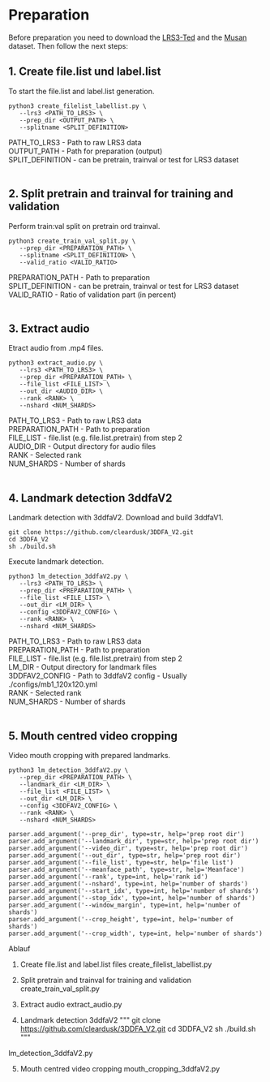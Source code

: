 
# Preparation


Before preparation you need to download the [LRS3-Ted](https://www.robots.ox.ac.uk/~vgg/data/lip_reading/) and the [Musan](http://www.openslr.org/17/) dataset. Then follow the next steps:

## 1. Create file.list und label.list
To start the file.list and label.list generation.
```shell
python3 create_filelist_labellist.py \
   --lrs3 <PATH_TO_LRS3> \
   --prep_dir <OUTPUT_PATH> \
   --splitname <SPLIT_DEFINITION>
```
PATH_TO_LRS3 - Path to raw LRS3 data \
OUTPUT_PATH - Path for preparation (output) \
SPLIT_DEFINITION - can be pretrain, trainval or test for LRS3 dataset \
<br>

## 2. Split pretrain and trainval for training and validation
Perform train:val split on pretrain ord trainval.
```shell
python3 create_train_val_split.py \
   --prep_dir <PREPARATION_PATH> \
   --splitname <SPLIT_DEFINITION> \
   --valid_ratio <VALID_RATIO>
```
PREPARATION_PATH - Path to preparation \
SPLIT_DEFINITION - can be pretrain, trainval or test for LRS3 dataset \
VALID_RATIO - Ratio of validation part (in percent) \
<br>


## 3. Extract audio
Etract audio from .mp4 files.
```shell
python3 extract_audio.py \
   --lrs3 <PATH_TO_LRS3> \
   --prep_dir <PREPARATION_PATH> \
   --file_list <FILE_LIST> \
   --out_dir <AUDIO_DIR> \
   --rank <RANK> \
   --nshard <NUM_SHARDS>
```
PATH_TO_LRS3 - Path to raw LRS3 data \
PREPARATION_PATH - Path to preparation \
FILE_LIST - file.list (e.g. file.list.pretrain) from step 2 \
AUDIO_DIR -  Output directory for audio files \
RANK - Selected rank \
NUM_SHARDS - Number of shards \
<br>


## 4. Landmark detection 3ddfaV2
Landmark detection with 3ddfaV2.
Download and build 3ddfaV1.
```shell
git clone https://github.com/cleardusk/3DDFA_V2.git
cd 3DDFA_V2
sh ./build.sh
```
Execute landmark detection.
```shell
python3 lm_detection_3ddfaV2.py \
   --lrs3 <PATH_TO_LRS3> \
   --prep_dir <PREPARATION_PATH> \
   --file_list <FILE_LIST> \
   --out_dir <LM_DIR> \
   --config <3DDFAV2_CONFIG> \
   --rank <RANK> \
   --nshard <NUM_SHARDS>
```
PATH_TO_LRS3 - Path to raw LRS3 data \
PREPARATION_PATH - Path to preparation \
FILE_LIST - file.list (e.g. file.list.pretrain) from step 2 \
LM_DIR -  Output directory for landmark files \
3DDFAV2_CONFIG - Path to 3ddfaV2 config - Usually ./configs/mb1_120x120.yml \
RANK - Selected rank \
NUM_SHARDS - Number of shards \
<br>

## 5. Mouth centred video cropping
Video mouth cropping with prepared landmarks.
```shell
python3 lm_detection_3ddfaV2.py \
   --prep_dir <PREPARATION_PATH> \
   --landmark_dir <LM_DIR> \
   --file_list <FILE_LIST> \
   --out_dir <LM_DIR> \
   --config <3DDFAV2_CONFIG> \
   --rank <RANK> \
   --nshard <NUM_SHARDS>
```
    parser.add_argument('--prep_dir', type=str, help='prep root dir')
    parser.add_argument('--landmark_dir', type=str, help='prep root dir')
    parser.add_argument('--video_dir', type=str, help='prep root dir')
    parser.add_argument('--out_dir', type=str, help='prep root dir')
    parser.add_argument('--file_list', type=str, help='file list')
    parser.add_argument('--meanface_path', type=str, help='Meanface')
    parser.add_argument('--rank', type=int, help='rank id')
    parser.add_argument('--nshard', type=int, help='number of shards')
    parser.add_argument('--start_idx', type=int, help='number of shards')
    parser.add_argument('--stop_idx', type=int, help='number of shards')
    parser.add_argument('--window_margin', type=int, help='number of shards')
    parser.add_argument('--crop_height', type=int, help='number of shards')
    parser.add_argument('--crop_width', type=int, help='number of shards')



Ablauf

1. Create file.list and label.list files
create_filelist_labellist.py 

2. Split pretrain and trainval for training and validation 
create_train_val_split.py

3. Extract audio
extract_audio.py

4. Landmark detection 3ddfaV2
"""
git clone https://github.com/cleardusk/3DDFA_V2.git
cd 3DDFA_V2
sh ./build.sh
"""

lm_detection_3ddfaV2.py

5. Mouth centred video cropping
mouth_cropping_3ddfaV2.py



